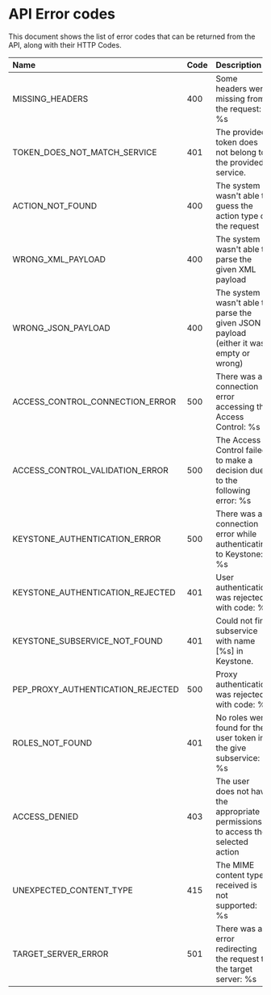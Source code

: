 # API Error codes

This document shows the list of error codes that can be returned from the API, along with their HTTP Codes.


| Name | Code | Description |
|:---------------- |:--------------|:----------------------|
|MISSING_HEADERS|400|Some headers were missing from the request: %s|
|TOKEN_DOES_NOT_MATCH_SERVICE|401|The provided token does not belong to the provided service.|
|ACTION_NOT_FOUND|400|The system wasn't able to guess the action type or the request|
|WRONG_XML_PAYLOAD|400|The system wasn't able to parse the given XML payload|
|WRONG_JSON_PAYLOAD|400|The system wasn't able to parse the given JSON payload (either it was empty or wrong)|
|ACCESS_CONTROL_CONNECTION_ERROR|500|There was a connection error accessing the Access Control: %s|
|ACCESS_CONTROL_VALIDATION_ERROR|500|The Access Control failed to make a decision due to the following error: %s|
|KEYSTONE_AUTHENTICATION_ERROR|500|There was a connection error while authenticating to Keystone: %s|
|KEYSTONE_AUTHENTICATION_REJECTED|401|User authentication was rejected with code: %s|
|KEYSTONE_SUBSERVICE_NOT_FOUND|401|Could not find subservice with name [%s] in Keystone.|
|PEP_PROXY_AUTHENTICATION_REJECTED|500|Proxy authentication was rejected with code: %s|
|ROLES_NOT_FOUND|401|No roles were found for the user token in the give subservice: %s|
|ACCESS_DENIED|403|The user does not have the appropriate permissions to access the selected action|
|UNEXPECTED_CONTENT_TYPE|415|The MIME content type received is not supported: %s|
|TARGET_SERVER_ERROR|501|There was an error redirecting the request to the target server: %s|